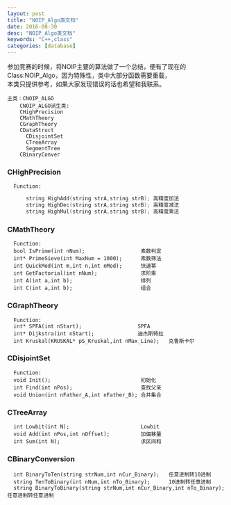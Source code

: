 ```yaml
---
layout: post
title: "NOIP_Algo类文档"
date: 2016-08-30
desc: "NOIP_Algo类文档"
keywords: "C++,class"
categories: [database]
---
```


参加竞赛的时候，将NOIP主要的算法做了一个总结，便有了现在的Class:NOIP_Algo，因为特殊性，类中大部分函数需要重载，  
本类只提供参考，如果大家发现错误的话也希望和我联系。

```
主类：CNOIP_ALGO
    CNOIP_ALGO派生类:
    CHighPrecision
    CMathTheory
    CGraphTheory
    CDataStruct
      CDisjointSet
      CTreeArray
      SegmentTree
    CBinaryConver
```

### CHighPrecision
      Function:
      
``` c++
      string HighAdd(string strA,string strB); 高精度加法
      string HighDec(string strA,string strB); 高精度减法
      string HighMul(string strA,string strB); 高精度乘法
```
      
### CMathTheory
      Function:
      bool IsPrime(int nNum);                  素数判定
      int* PrimeSieve(int MaxNum = 1000);      素数筛法
      int QuickMod(int m,int n,int nMod);      快速幂
      int GetFactorial(int nNum);              求阶乘
      int A(int a,int b);                      排列
      int C(int a,int b);                      组合
          
### CGraphTheory
      Function:
      int* SPFA(int nStart);                  SPFA
      int* Dijkstra(int nStart);              迪杰斯特拉
      int Kruskal(KRUSKAL* pS_Kruskal,int nMax_Line);   克鲁斯卡尔
          
### CDisjointSet
      Function:
      void Init();                             初始化
      int Find(int nPos);                      查找父亲
      void Union(int nFather_A,int nFather_B); 合并集合
          
### CTreeArray
      int Lowbit(int N);                       Lowbit
      void Add(int nPos,int nOffset);          加偏移量
      int Sum(int N);                          求区间和
          
### CBinaryConversion
      int BinaryToTen(string strNum,int nCur_Binary);   任意进制转10进制
      string TenToBinary(int nNum,int nTo_Binary);      10进制转任意进制
      string BinaryToBinary(string strNum,int nCur_Binary,int nTo_Binary); 任意进制转任意进制
